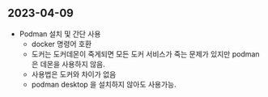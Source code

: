 ## 2023-04-09

- Podman 설치 및 간단 사용
  - docker 명령어 호환
  - 도커는 도커데몬이 죽게되면 모든 도커 서비스가 죽는 문제가 있지만 podman은 데몬을 사용하지 않음.
  - 사용법은 도커와 차이가 없음
  - podman desktop 을 설치하지 않아도 사용가능.